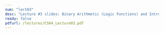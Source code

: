 ```yaml
---
num: "lect03"
desc: "Lecture #3 slides: Binary Arithmetic (Logic Functions) and Intro to MIPS"
ready: false
pdfurl: /lectures/CS64_Lecture03.pdf
---
```


